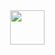 <div align="center"><img width="55" src="https://raw.githubusercontent.com/gilbarbara/logos/master/logos/python.svg"/></div>
